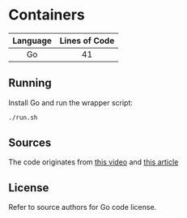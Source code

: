 # Containers

| Language | Lines of Code |
| :------: | :-----------: |
|    Go    |      41       |

## Running

Install Go and run the wrapper script:

```sh
./run.sh
```

## Sources

The code originates from [this video](https://www.youtube.com/watch?v=Utf-A4rODH8) and
[this article](http://www.infoq.com/articles/build-a-container-golang/)

## License

Refer to source authors for Go code license.
